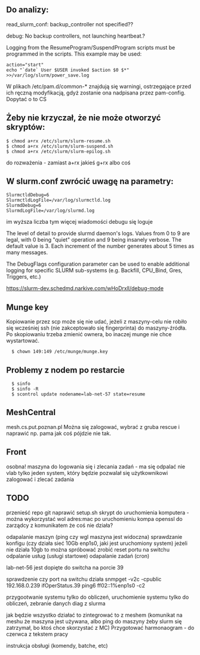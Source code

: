 ## Do analizy:
read_slurm_conf: backup_controller not specified??

debug:  No backup controllers, not launching heartbeat.?

Logging from the ResumeProgram/SuspendProgram scripts must be programmed in the scripts. This example may be used:
```
action="start"
echo "`date` User $USER invoked $action $0 $*" >>/var/log/slurm/power_save.log
```

W plikach /etc/pam.d/common-* znajdują się warningi, ostrzegające przed ich ręczną modyfikacją, gdyż zostanie ona nadpisana przez pam-config. Dopytać o to CS

## Żeby nie krzyczał, że nie może otworzyć skryptów:
  ```
  $ chmod a+rx /etc/slurm/slurm-resume.sh
  $ chmod a+rx /etc/slurm/slurm-suspend.sh
  $ chmod a+rx /etc/slurm/slurm-epilog.sh
```

do rozważenia - zamiast a+rx jakieś g+rx albo coś

## W slurm.conf zwrócić uwagę na parametry:
```
SlurmctldDebug=6
SlurmctldLogFile=/var/log/slurmctld.log
SlurmdDebug=6
SlurmdLogFile=/var/log/slurmd.log
```

im wyższa liczba tym więcej wiadomości debugu się loguje

The level of detail to provide slurmd daemon's logs.
Values from 0 to 9 are legal, with 0 being
"quiet" operation and 9 being insanely verbose. The
default value is 3. Each increment of the number generates about 5 times as many messages.

The DebugFlags configuration parameter can be used to enable
additional logging for specific SLURM sub-systems (e.g. Backfill,
CPU_Bind, Gres, Triggers, etc.)

https://slurm-dev.schedmd.narkive.com/wHoDrxll/debug-mode

## Munge key
Kopiowanie przez scp może się nie udać, jeżeli z maszyny-celu nie robiło się wcześniej ssh (nie zakceptowało się fingerprinta) do maszyny-źródła.
Po skopiowaniu trzeba zmienić ownera, bo inaczej munge nie chce wystartować. 
```
  $ chown 149:149 /etc/munge/munge.key
```

## Problemy z nodem po restarcie
```
  $ sinfo
  $ sinfo -R
  $ scontrol update nodename=lab-net-57 state=resume
```

## MeshCentral
mesh.cs.put.poznan.pl
Można się zalogować, wybrać z gruba rescue i naprawić np. pama jak coś pójdzie nie tak.

## Front
osobna! maszyna do logowania się i zlecania zadań - ma się odpalać nie vlab tylko jeden system, który będzie pozwalał się użytkownikowi zalogować i zlecać zadania

## TODO
przenieść repo git
naprawić setup.sh
skrypt do uruchomienia komputera - można wykorzystać wol adres:mac
po uruchomieniu kompa openssl do zarządcy z komunikatem że coś nie działa?

odapalanie maszyn (ping czy wgl maszyna jest widoczna)
sprawdzanie konfigu (czy działa sieć 10Gb enp1s0, jaki jest uruchomiony system)
jeżeli nie działa 10gb to można spróbować zrobić reset portu na switchu
odpalanie usług (usługi startowe)
odapalanie zadań (cron) 

lab-net-56 jest dopięte do switcha na porcie 39

sprawdzenie czy port na switchu działa snmpget -v2c -cpublic 192.168.0.239 ifOperStatus.39
ping6 ff02::1%enp1s0 -c2

przygootwanie systemu tylko do obliczeń, uruchomienie systemu tylko do obliczeń, zebranie danych diag z slurma

jak będzie wszystko działać to zintegrować to z meshem (komunikat na meshu że maszyna jest używana, albo ping do maszyny żeby slurm się zatrzymał, bo ktoś chce skorzystać z MC)
Przygotować harmonaogram - do czerwca z tekstem pracy

instrukcja obsługi (komendy, batche, etc)
